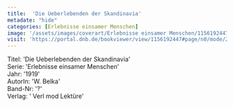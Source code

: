 ```yaml
---
title:  'Die Ueberlebenden der Skandinavia'
metadate: "hide"
categories: [Erlebnisse einsamer Menschen]
image: '/assets/images/coverart/Erlebnisse einsamer Menschen/1156192447_00000010.jpg'
visit: 'https://portal.dnb.de/bookviewer/view/1156192447#page/n0/mode/2up'
---
```

Titel: 'Die Ueberlebenden der Skandinavia' <br>
Serie: 'Erlebnisse einsamer Menschen' <br>
Jahr: '1919' <br>
AutorIn: 'W. Belka' <br>
Band-Nr: '?' <br>
Verlag: ' Verl mod Lektüre'
